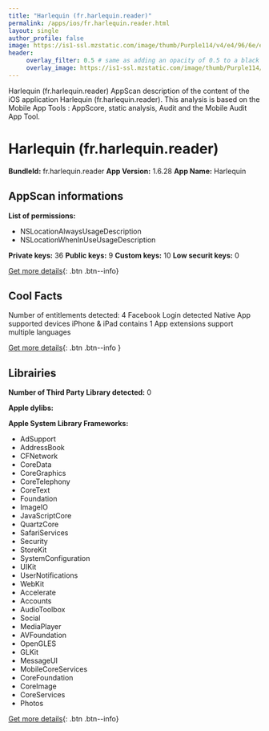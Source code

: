 ```yaml
---
title: "Harlequin (fr.harlequin.reader)"
permalink: /apps/ios/fr.harlequin.reader.html
layout: single
author_profile: false
image: https://is1-ssl.mzstatic.com/image/thumb/Purple114/v4/e4/96/6e/e4966e4c-5d69-3fbf-72f3-6c0875b390f5/AppIcon-0-0-1x_U007emarketing-0-0-0-7-0-0-sRGB-0-0-0-GLES2_U002c0-512MB-85-220-0-0.png/512x512bb.jpg
header: 
     overlay_filter: 0.5 # same as adding an opacity of 0.5 to a black background
     overlay_image: https://is1-ssl.mzstatic.com/image/thumb/Purple114/v4/e4/96/6e/e4966e4c-5d69-3fbf-72f3-6c0875b390f5/AppIcon-0-0-1x_U007emarketing-0-0-0-7-0-0-sRGB-0-0-0-GLES2_U002c0-512MB-85-220-0-0.png/512x512bb.jpg
---
```

Harlequin (fr.harlequin.reader) AppScan description of the content of the iOS application Harlequin (fr.harlequin.reader). This analysis is based on the Mobile App Tools : AppScore, static analysis, Audit and the Mobile Audit App Tool.

# Harlequin (fr.harlequin.reader)

**BundleId:** fr.harlequin.reader
**App Version:** 1.6.28
**App Name:** Harlequin


## AppScan informations 

**List of permissions:** 
- NSLocationAlwaysUsageDescription
- NSLocationWhenInUseUsageDescription
  
  
**Private keys:** 36
**Public keys:** 9
**Custom keys:** 10
**Low securit keys:** 0
  
[Get more details](/pricing.html){: .btn .btn--info}

## Cool Facts

Number of entitlements detected: 4
Facebook Login detected
Native App
supported devices iPhone & iPad
contains 1 App extensions
support multiple languages
  
[Get more details](/pricing.html){: .btn .btn--info }

## Librairies 
**Number of Third Party Library detected:** 0


**Apple dylibs:**


**Apple System Library Frameworks:**
- AdSupport
- AddressBook
- CFNetwork
- CoreData
- CoreGraphics
- CoreTelephony
- CoreText
- Foundation
- ImageIO
- JavaScriptCore
- QuartzCore
- SafariServices
- Security
- StoreKit
- SystemConfiguration
- UIKit
- UserNotifications
- WebKit
- Accelerate
- Accounts
- AudioToolbox
- Social
- MediaPlayer
- AVFoundation
- OpenGLES
- GLKit
- MessageUI
- MobileCoreServices
- CoreFoundation
- CoreImage
- CoreServices
- Photos


  
[Get more details](/pricing.html){: .btn .btn--info}

